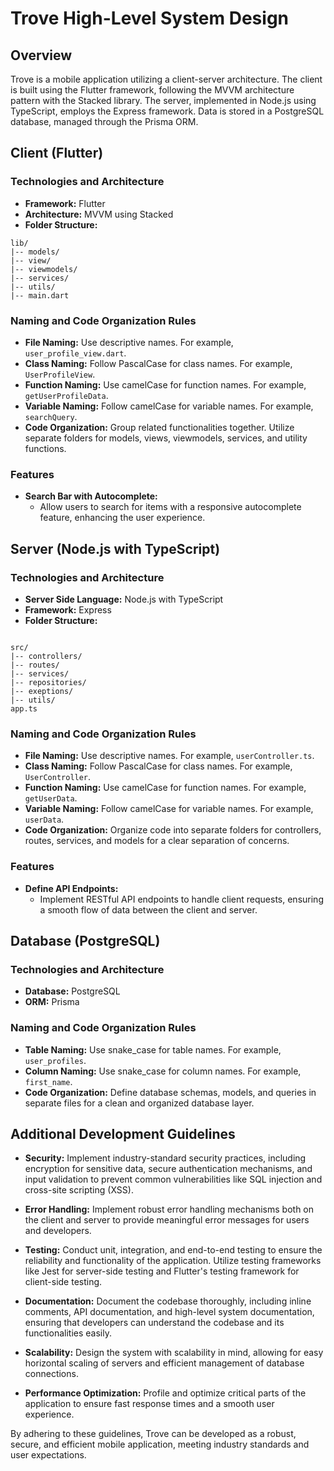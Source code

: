 # Trove High-Level System Design

## Overview

Trove is a mobile application utilizing a client-server architecture. The client is built using the Flutter framework, following the MVVM architecture pattern with the Stacked library. The server, implemented in Node.js using TypeScript, employs the Express framework. Data is stored in a PostgreSQL database, managed through the Prisma ORM.

## Client (Flutter)

### Technologies and Architecture

- **Framework:** Flutter
- **Architecture:** MVVM using Stacked
- **Folder Structure:**

```plaintext
lib/
|-- models/
|-- view/
|-- viewmodels/
|-- services/
|-- utils/
|-- main.dart
```

### Naming and Code Organization Rules

- **File Naming:** Use descriptive names. For example, `user_profile_view.dart`.
- **Class Naming:** Follow PascalCase for class names. For example, `UserProfileView`.
- **Function Naming:** Use camelCase for function names. For example, `getUserProfileData`.
- **Variable Naming:** Follow camelCase for variable names. For example, `searchQuery`.
- **Code Organization:** Group related functionalities together. Utilize separate folders for models, views, viewmodels, services, and utility functions.

### Features

- **Search Bar with Autocomplete:**
  - Allow users to search for items with a responsive autocomplete feature, enhancing the user experience.

## Server (Node.js with TypeScript)

### Technologies and Architecture

- **Server Side Language:** Node.js with TypeScript
- **Framework:** Express
- **Folder Structure:**

```plaintext

src/
|-- controllers/
|-- routes/
|-- services/
|-- repositories/
|-- exeptions/
|-- utils/
app.ts
```

### Naming and Code Organization Rules

- **File Naming:** Use descriptive names. For example, `userController.ts`.
- **Class Naming:** Follow PascalCase for class names. For example, `UserController`.
- **Function Naming:** Use camelCase for function names. For example, `getUserData`.
- **Variable Naming:** Follow camelCase for variable names. For example, `userData`.
- **Code Organization:** Organize code into separate folders for controllers, routes, services, and models for a clear separation of concerns.

### Features

- **Define API Endpoints:**
  - Implement RESTful API endpoints to handle client requests, ensuring a smooth flow of data between the client and server.

## Database (PostgreSQL)

### Technologies and Architecture

- **Database:** PostgreSQL
- **ORM:** Prisma

### Naming and Code Organization Rules

- **Table Naming:** Use snake_case for table names. For example, `user_profiles`.
- **Column Naming:** Use snake_case for column names. For example, `first_name`.
- **Code Organization:** Define database schemas, models, and queries in separate files for a clean and organized database layer.
  
## Additional Development Guidelines

- **Security:** Implement industry-standard security practices, including encryption for sensitive data, secure authentication mechanisms, and input validation to prevent common vulnerabilities like SQL injection and cross-site scripting (XSS).
  
- **Error Handling:** Implement robust error handling mechanisms both on the client and server to provide meaningful error messages for users and developers.

- **Testing:** Conduct unit, integration, and end-to-end testing to ensure the reliability and functionality of the application. Utilize testing frameworks like Jest for server-side testing and Flutter's testing framework for client-side testing.

- **Documentation:** Document the codebase thoroughly, including inline comments, API documentation, and high-level system documentation, ensuring that developers can understand the codebase and its functionalities easily.

- **Scalability:** Design the system with scalability in mind, allowing for easy horizontal scaling of servers and efficient management of database connections.

- **Performance Optimization:** Profile and optimize critical parts of the application to ensure fast response times and a smooth user experience.

By adhering to these guidelines, Trove can be developed as a robust, secure, and efficient mobile application, meeting industry standards and user expectations.
